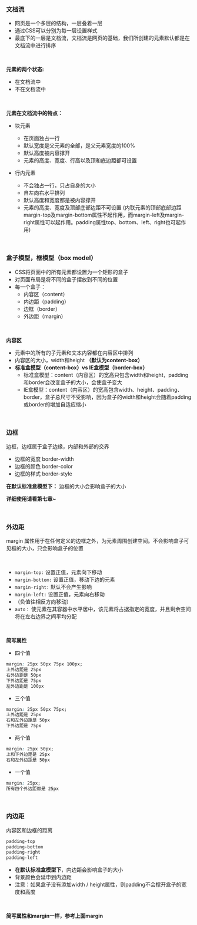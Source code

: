 ### 文档流

- 网页是一个多层的结构，一层叠着一层
- 通过CSS可以分别为每一层设置样式
- 最底下的一层是文档流，文档流是网页的基础，我们所创建的元素默认都是在文档流中进行排序

<br>

**元素的两个状态:**

- 在文档流中
- 不在文档流中

<br>

**元素在文档流中的特点：**

- 块元素
    - 在页面独占一行
    - 默认宽度是父元素的全部，是父元素宽度的100%
    - 默认高度被内容撑开
    - 元素的高度、宽度、行高以及顶和底边距都可设置

- 行内元素
    - 不会独占一行，只占自身的大小
    - 自左向右水平排列
    - 默认高度和宽度都是被内容撑开
    - 元素的高度、宽度及顶部底部边距不可设置 (内联元素的顶部底部边距margin-top及margin-bottom属性不起作用，而margin-left及margin-right属性可以起作用。padding属性top、bottom、left、right也可起作用)

<br>

### 盒子模型，框模型（box model）

- CSS将页面中的所有元素都设置为一个矩形的盒子
- 对页面布局是将不同的盒子摆放到不同的位置
- 每一个盒子：
    - 内容区（content）
    - 内边距（padding）
    - 边框（border）
    - 外边距（margin）

<br>

**内容区**

- 元素中的所有的子元素和文本内容都在内容区中排列
- 内容区的大小，width和height **（默认为content-box）**
- **标准盒模型（content-box）vs IE盒模型（border-box）**
    - 标准盒模型：content（内容区）的宽高只包含width和height，padding和border会改变盒子的大小，会使盒子变大
    - IE盒模型：content（内容区）的宽高包含width、height、padding、border，盒子总尺寸不受影响，因为盒子的width和height会随着padding或border的增加自适应缩小

<br>


### 边框

边框，边框属于盒子边缘，内部和外部的交界

- 边框的宽度 border-width
- 边框的颜色 border-color
- 边框的样式 border-style

**在默认标准盒模型下：** 边框的大小会影响盒子的大小

**详细使用请看第七章~**

<br>

### 外边距

margin 属性用于在任何定义的边框之外，为元素周围创建空间。不会影响盒子可见框的大小，只会影响盒子的位置

<br>

- ```margin-top:``` 设置正值，元素向下移动
- ```margin-bottom:``` 设置正值，移动下边的元素
- ```margin-right:``` 默认不会产生影响
- ```margin-left:``` 设置正值，元素向右移动
- （负值往相反方向移动）
- ```auto：``` 使元素在其容器中水平居中，该元素将占据指定的宽度，并且剩余空间将在左右边界之间平均分配

<br>

**简写属性**

- 四个值

```css
margin: 25px 50px 75px 100px;
上外边距是 25px
右外边距是 50px
下外边距是 75px
左外边距是 100px
```

- 三个值

```css
margin: 25px 50px 75px;
上外边距是 25px
右和左外边距是 50px
下外边距是 75px
```

- 两个值

```css
margin: 25px 50px;
上和下外边距是 25px
右和左外边距是 50px
```

- 一个值

```css
margin: 25px;
所有四个外边距都是 25px
```


<br>

### 内边距

内容区和边框的距离

```css
padding-top
padding-bottom
padding-right
padding-left
```

- **在默认标准盒模型下**，内边距会影响盒子的大小
- 背景颜色会延申到内边距
- 注意：如果盒子没有添加width / height属性，则padding不会撑开盒子的宽度和高度

<br>

**简写属性和margin一样，参考上面margin**




